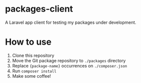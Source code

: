 # packages-client

A Laravel app client for testing my packages under development.

# How to use

1. Clone this repository
2. Move the Git package repository to `./packages` directory
3. Replace `{package-name}` occurrences on `./composer.json`
4. Run `composer install`
5. Make some coffee!
